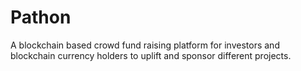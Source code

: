 # Pathon

A blockchain based crowd fund raising platform for investors and blockchain currency holders to uplift and sponsor different projects.
